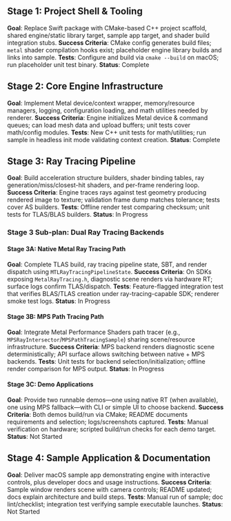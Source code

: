 ## Stage 1: Project Shell & Tooling
**Goal**: Replace Swift package with CMake-based C++ project scaffold, shared engine/static library target, sample app target, and shader build integration stubs.
**Success Criteria**: CMake config generates build files; `metal` shader compilation hooks exist; placeholder engine library builds and links into sample.
**Tests**: Configure and build via `cmake --build` on macOS; run placeholder unit test binary.
**Status**: Complete

## Stage 2: Core Engine Infrastructure
**Goal**: Implement Metal device/context wrapper, memory/resource managers, logging, configuration loading, and math utilities needed by renderer.
**Success Criteria**: Engine initializes Metal device & command queues; can load mesh data and upload buffers; unit tests cover math/config modules.
**Tests**: New C++ unit tests for math/utilities; run sample in headless init mode validating context creation.
**Status**: Complete

## Stage 3: Ray Tracing Pipeline
**Goal**: Build acceleration structure builders, shader binding tables, ray generation/miss/closest-hit shaders, and per-frame rendering loop.
**Success Criteria**: Engine traces rays against test geometry producing rendered image to texture; validation frame dump matches tolerance; tests cover AS builders.
**Tests**: Offline render test comparing checksum; unit tests for TLAS/BLAS builders.
**Status**: In Progress

### Stage 3 Sub-plan: Dual Ray Tracing Backends

#### Stage 3A: Native Metal Ray Tracing Path
**Goal**: Complete TLAS build, ray tracing pipeline state, SBT, and render dispatch using `MTLRayTracingPipelineState`.
**Success Criteria**: On SDKs exposing `MetalRayTracing.h`, diagnostic scene renders via hardware RT; surface logs confirm TLAS/dispatch.
**Tests**: Feature-flagged integration test that verifies BLAS/TLAS creation under ray-tracing-capable SDK; renderer smoke test logs.
**Status**: In Progress

#### Stage 3B: MPS Path Tracing Path
**Goal**: Integrate Metal Performance Shaders path tracer (e.g., `MPSRayIntersector`/`MPSPathTracingSample`) sharing scene/resource infrastructure.
**Success Criteria**: MPS backend renders diagnostic scene deterministically; API surface allows switching between native + MPS backends.
**Tests**: Unit tests for backend selection/initialization; offline render comparison for MPS output.
**Status**: In Progress

#### Stage 3C: Demo Applications
**Goal**: Provide two runnable demos—one using native RT (when available), one using MPS fallback—with CLI or simple UI to choose backend.
**Success Criteria**: Both demos build/run via CMake; README documents requirements and selection; logs/screenshots captured.
**Tests**: Manual verification on hardware; scripted build/run checks for each demo target.
**Status**: Not Started

## Stage 4: Sample Application & Documentation
**Goal**: Deliver macOS sample app demonstrating engine with interactive controls, plus developer docs and usage instructions.
**Success Criteria**: Sample window renders scene with camera controls; README updated; docs explain architecture and build steps.
**Tests**: Manual run of sample; doc lint/checklist; integration test verifying sample executable launches.
**Status**: Not Started
